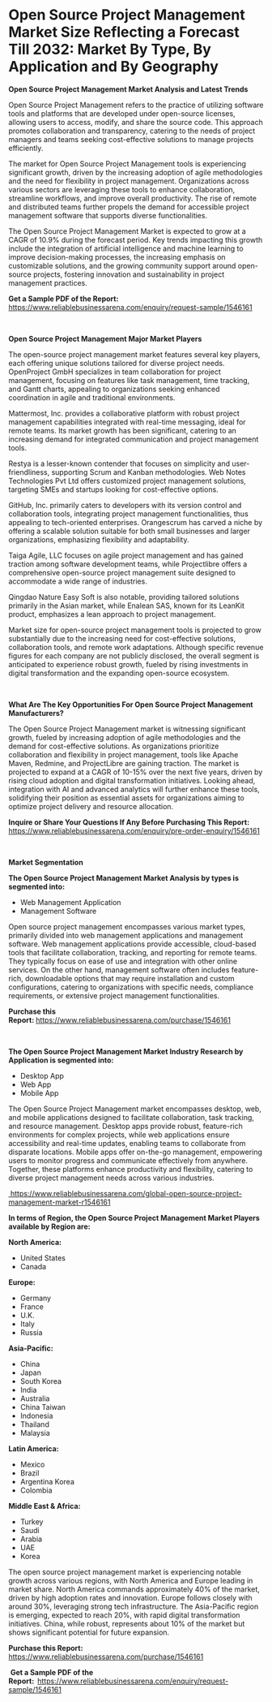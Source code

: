 <p><h1>Open Source Project Management Market Size Reflecting a Forecast Till 2032: Market By Type, By Application and By Geography</h1></p><p><strong>Open Source Project Management Market Analysis and Latest Trends</strong></p>
<p><p>Open Source Project Management refers to the practice of utilizing software tools and platforms that are developed under open-source licenses, allowing users to access, modify, and share the source code. This approach promotes collaboration and transparency, catering to the needs of project managers and teams seeking cost-effective solutions to manage projects efficiently. </p><p>The market for Open Source Project Management tools is experiencing significant growth, driven by the increasing adoption of agile methodologies and the need for flexibility in project management. Organizations across various sectors are leveraging these tools to enhance collaboration, streamline workflows, and improve overall productivity. The rise of remote and distributed teams further propels the demand for accessible project management software that supports diverse functionalities.</p><p>The Open Source Project Management Market is expected to grow at a CAGR of 10.9% during the forecast period. Key trends impacting this growth include the integration of artificial intelligence and machine learning to improve decision-making processes, the increasing emphasis on customizable solutions, and the growing community support around open-source projects, fostering innovation and sustainability in project management practices.</p></p>
<p><strong>Get a Sample PDF of the Report:&nbsp;</strong> <a href="https://www.reliablebusinessarena.com/enquiry/request-sample/1546161?utm_campaign=3060&utm_medium=2&utm_source=Github&utm_content=ia&utm_term=20042025&utm_id=open-source-project-management">https://www.reliablebusinessarena.com/enquiry/request-sample/1546161</a></p>
<p>&nbsp;</p>
<p><strong>Open Source Project Management Major Market Players</strong></p>
<p><p>The open-source project management market features several key players, each offering unique solutions tailored for diverse project needs. OpenProject GmbH specializes in team collaboration for project management, focusing on features like task management, time tracking, and Gantt charts, appealing to organizations seeking enhanced coordination in agile and traditional environments.</p><p>Mattermost, Inc. provides a collaborative platform with robust project management capabilities integrated with real-time messaging, ideal for remote teams. Its market growth has been significant, catering to an increasing demand for integrated communication and project management tools. </p><p>Restya is a lesser-known contender that focuses on simplicity and user-friendliness, supporting Scrum and Kanban methodologies. Web Notes Technologies Pvt Ltd offers customized project management solutions, targeting SMEs and startups looking for cost-effective options.</p><p>GitHub, Inc. primarily caters to developers with its version control and collaboration tools, integrating project management functionalities, thus appealing to tech-oriented enterprises. Orangescrum has carved a niche by offering a scalable solution suitable for both small businesses and larger organizations, emphasizing flexibility and adaptability.</p><p>Taiga Agile, LLC focuses on agile project management and has gained traction among software development teams, while Projectlibre offers a comprehensive open-source project management suite designed to accommodate a wide range of industries.</p><p>Qingdao Nature Easy Soft is also notable, providing tailored solutions primarily in the Asian market, while Enalean SAS, known for its LeanKit product, emphasizes a lean approach to project management.</p><p>Market size for open-source project management tools is projected to grow substantially due to the increasing need for cost-effective solutions, collaboration tools, and remote work adaptations. Although specific revenue figures for each company are not publicly disclosed, the overall segment is anticipated to experience robust growth, fueled by rising investments in digital transformation and the expanding open-source ecosystem.</p></p>
<p>&nbsp;</p>
<p><strong>What Are The Key Opportunities For Open Source Project Management Manufacturers?</strong></p>
<p><p>The Open Source Project Management market is witnessing significant growth, fueled by increasing adoption of agile methodologies and the demand for cost-effective solutions. As organizations prioritize collaboration and flexibility in project management, tools like Apache Maven, Redmine, and ProjectLibre are gaining traction. The market is projected to expand at a CAGR of 10-15% over the next five years, driven by rising cloud adoption and digital transformation initiatives. Looking ahead, integration with AI and advanced analytics will further enhance these tools, solidifying their position as essential assets for organizations aiming to optimize project delivery and resource allocation.</p></p>
<p><strong>Inquire or Share Your Questions If Any Before Purchasing This Report:</strong> <a href="https://www.reliablebusinessarena.com/enquiry/pre-order-enquiry/1546161?utm_campaign=3060&utm_medium=2&utm_source=Github&utm_content=ia&utm_term=20042025&utm_id=open-source-project-management">https://www.reliablebusinessarena.com/enquiry/pre-order-enquiry/1546161</a></p>
<p>&nbsp;</p>
<p><strong>Market Segmentation</strong></p>
<p><strong>The Open Source Project Management Market Analysis by types is segmented into:</strong></p>
<p><ul><li>Web Management Application</li><li>Management Software</li></ul></p>
<p><p>Open source project management encompasses various market types, primarily divided into web management applications and management software. Web management applications provide accessible, cloud-based tools that facilitate collaboration, tracking, and reporting for remote teams. They typically focus on ease of use and integration with other online services. On the other hand, management software often includes feature-rich, downloadable options that may require installation and custom configurations, catering to organizations with specific needs, compliance requirements, or extensive project management functionalities.</p></p>
<p><strong>Purchase this Report:&nbsp;</strong><a href="https://www.reliablebusinessarena.com/purchase/1546161?utm_campaign=3060&utm_medium=2&utm_source=Github&utm_content=ia&utm_term=20042025&utm_id=open-source-project-management">https://www.reliablebusinessarena.com/purchase/1546161</a></p>
<p>&nbsp;</p>
<p><strong>The Open Source Project Management Market Industry Research by Application is segmented into:</strong></p>
<p><ul><li>Desktop App</li><li>Web App</li><li>Mobile App</li></ul></p>
<p><p>The Open Source Project Management market encompasses desktop, web, and mobile applications designed to facilitate collaboration, task tracking, and resource management. Desktop apps provide robust, feature-rich environments for complex projects, while web applications ensure accessibility and real-time updates, enabling teams to collaborate from disparate locations. Mobile apps offer on-the-go management, empowering users to monitor progress and communicate effectively from anywhere. Together, these platforms enhance productivity and flexibility, catering to diverse project management needs across various industries.</p></p>
<p><a href="https://www.reliablebusinessarena.com/global-open-source-project-management-market-r1546161?utm_campaign=3060&utm_medium=2&utm_source=Github&utm_content=ia&utm_term=20042025&utm_id=open-source-project-management">&nbsp;https://www.reliablebusinessarena.com/global-open-source-project-management-market-r1546161</a></p>
<p><strong>In terms of Region, the Open Source Project Management Market Players available by Region are:</strong></p>
<p>
    <p> <strong> North America: </strong>
        <ul>
            <li>United States</li>
            <li>Canada</li>
        </ul>
        </p> 
    <p> <strong> Europe: </strong>
        <ul>
            <li>Germany</li>
            <li>France</li>
            <li>U.K.</li>
            <li>Italy</li>
            <li>Russia</li>
        </ul>
        </p> 
    <p> <strong> Asia-Pacific: </strong>
        <ul>
            <li>China</li>
            <li>Japan</li>
            <li>South Korea</li>
            <li>India</li>
            <li>Australia</li>
            <li>China Taiwan</li>
            <li>Indonesia</li>
            <li>Thailand</li>
            <li>Malaysia</li>
        </ul>
        </p> 
    <p> <strong> Latin America: </strong>
        <ul>
            <li>Mexico</li>
            <li>Brazil</li>
            <li>Argentina Korea</li>
            <li>Colombia</li>
        </ul>
        </p> 
    <p> <strong> Middle East & Africa: </strong>
        <ul>
            <li>Turkey</li>
            <li>Saudi</li>
            <li>Arabia</li>
            <li>UAE</li>
            <li>Korea</li>
        </ul>
    </p>
    </p>
<p><p>The open source project management market is experiencing notable growth across various regions, with North America and Europe leading in market share. North America commands approximately 40% of the market, driven by high adoption rates and innovation. Europe follows closely with around 30%, leveraging strong tech infrastructure. The Asia-Pacific region is emerging, expected to reach 20%, with rapid digital transformation initiatives. China, while robust, represents about 10% of the market but shows significant potential for future expansion.</p></p>
<p><strong>Purchase this Report: </strong><a href="https://www.reliablebusinessarena.com/purchase/1546161?utm_campaign=3060&utm_medium=2&utm_source=Github&utm_content=ia&utm_term=20042025&utm_id=open-source-project-management">https://www.reliablebusinessarena.com/purchase/1546161</a></p>
<p>&nbsp;<strong>Get a Sample PDF of the Report:&nbsp;&nbsp;</strong><a href="https://www.reliablebusinessarena.com/enquiry/request-sample/1546161?utm_campaign=3060&utm_medium=2&utm_source=Github&utm_content=ia&utm_term=20042025&utm_id=open-source-project-management">https://www.reliablebusinessarena.com/enquiry/request-sample/1546161</a></p>
<p><strong></strong></p>
<p><p></p><p></p><p></p></p>